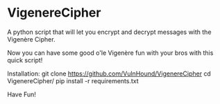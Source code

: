 # VigenereCipher

A python script that will let you encrypt and decrypt messages with the Vigenère Cipher.

Now you can have some good o'le Vigenère fun with your bros with this quick script!

Installation:
              git clone https://github.com/VulnHound/VigenereCipher
              cd VigenereCipher/
              pip install -r requirements.txt
              
Have Fun!
